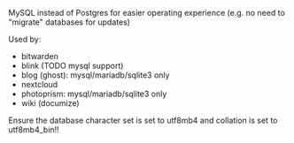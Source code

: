 MySQL instead of Postgres for easier operating experience (e.g. no need to "migrate" databases for updates)

Used by:

- bitwarden
- blink (TODO mysql support)
- blog (ghost): mysql/mariadb/sqlite3 only
- nextcloud
- photoprism: mysql/mariadb/sqlite3 only
- wiki (documize)

Ensure the database character set is set to utf8mb4 and collation is set to utf8mb4_bin!!
